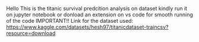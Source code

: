 Hello
This is the titanic survival predcition analysis on dataset
kindly run it on jupyter notebook or donload an extension on vs code for smooth running of the code
IMPORTANT!!
Link for the dataset used:
https://www.kaggle.com/datasets/hesh97/titanicdataset-traincsv?resource=download

